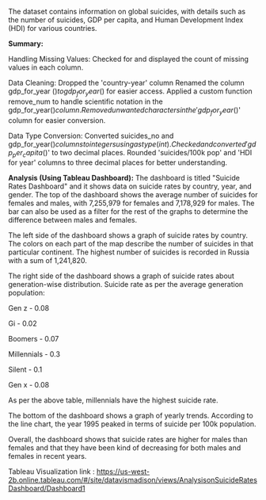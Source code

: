 The dataset contains information on global suicides, with details such as the number of suicides, GDP per capita, and Human Development Index (HDI) for various countries.

**Summary:** 

Handling Missing Values:
Checked for and displayed the count of missing values in each column.

Data Cleaning:
Dropped the 'country-year' column
Renamed the column gdp_for_year ($) to gdp_for_year($) for easier access.
Applied a custom function remove_num to handle scientific notation in the gdp_for_year($) column.
Removed unwanted characters in the 'gdp_for_year($)' column for easier conversion.

Data Type Conversion:
Converted suicides_no and gdp_for_year($) columns to integers using astype(int).
Checked and converted 'gdp_per_capita ($)' to two decimal places.
Rounded 'suicides/100k pop' and 'HDI for year' columns to three decimal places for better understanding.

**Analysis (Using Tableau Dashboard):** 
The dashboard is titled "Suicide Rates Dashboard" and it shows data on suicide rates by country, year, and gender. The top of the dashboard shows the average number of suicides for females and males, with 7,255,979 for females and 7,178,929 for males. The bar can also be used as a filter for the rest of the graphs to determine the difference between males and females.

The left side of the dashboard shows a graph of suicide rates by country. The colors on each part of the map describe the number of suicides in that particular continent. The highest number of suicides is recorded in Russia with a sum of 1,241,820.

The right side of the dashboard shows a graph of suicide rates about generation-wise distribution. 
Suicide rate as per the average generation population:

Gen z - 0.08

Gi - 0.02

Boomers - 0.07

Millennials - 0.3

Silent - 0.1

Gen x - 0.08

As per the above table, millennials have the highest suicide rate.

The bottom of the dashboard shows a graph of yearly trends. According to the line chart, the year 1995 peaked in terms of suicide per 100k population.

Overall, the dashboard shows that suicide rates are higher for males than females and that they have been kind of decreasing for both males and females in recent years. 

Tableau Visualization link : https://us-west-2b.online.tableau.com/#/site/datavismadison/views/AnalysisonSuicideRatesDashboard/Dashboard1 
